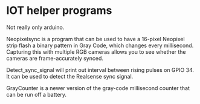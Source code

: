 # IOT helper programs

Not really only arduino.

Neopixelsync is a program that can be used to have a 16-pixel Neopixel strip flash a binary pattern in Gray Code, which changes every millisecond. Capturing this with multiple RGB cameras allows you to see whether the cameras are frame-accurately synced.

Detect_sync_signal will print out interval between rising pulses on GPIO 34. It can be used to detect the Realsense sync signal.

GrayCounter is a newer version of the gray-code millisecond counter that can be run off a battery.